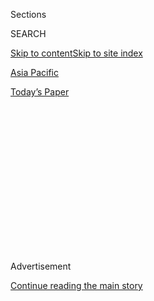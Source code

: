 <div id="app">

<div>

<div>

<div>

<div class="NYTAppHideMasthead css-1q2w90k e1suatyy0">

<div class="section css-ui9rw0 e1suatyy2">

<div class="css-eph4ug er09x8g0">

<div class="css-6n7j50">

</div>

<span class="css-1dv1kvn">Sections</span>

<div class="css-10488qs">

<span class="css-1dv1kvn">SEARCH</span>

</div>

[Skip to content](#site-content)[Skip to site index](#site-index)

</div>

<div id="masthead-section-label" class="css-1wr3we4 eaxe0e00">

[Asia
Pacific](https://www.nytimes3xbfgragh.onion/section/world/asia)

</div>

<div class="css-10698na e1huz5gh0">

</div>

</div>

<div id="masthead-bar-one" class="section hasLinks css-15hmgas e1csuq9d3">

<div class="css-uqyvli e1csuq9d0">

</div>

<div class="css-1uqjmks e1csuq9d1">

</div>

<div class="css-9e9ivx">

[](https://myaccount.nytimes3xbfgragh.onion/auth/login?response_type=cookie&client_id=vi)

</div>

<div class="css-1bvtpon e1csuq9d2">

[Today’s
Paper](https://www.nytimes3xbfgragh.onion/section/todayspaper)

</div>

</div>

</div>

</div>

<div data-aria-hidden="false">

<div id="site-content" data-role="main">

<div>

<div class="css-1aor85t" style="opacity:0.000000001;z-index:-1;visibility:hidden">

<div class="css-1hqnpie">

<div class="css-epjblv">

<span class="css-17xtcya">[Asia
Pacific](/section/world/asia)</span><span class="css-x15j1o">|</span><span class="css-fwqvlz">In
Hail of Bullets and Fire, North Korea Killed Official Who Wanted
Reform</span>

</div>

<div class="css-k008qs">

<div class="css-1iwv8en">

<span class="css-18z7m18"></span>

<div>

</div>

</div>

<span class="css-1n6z4y">https://nyti.ms/22bHK5Z</span>

<div class="css-1705lsu">

<div class="css-4xjgmj">

<div class="css-4skfbu" data-role="toolbar" data-aria-label="Social Media Share buttons, Save button, and Comments Panel with current comment count" data-testid="share-tools">

  - 
  - 
  - 
  - 
    
    <div class="css-6n7j50">
    
    </div>

  - 

</div>

</div>

</div>

</div>

</div>

</div>

<div class="css-13pd83m">

</div>

<div id="top-wrapper" class="css-1sy8kpn">

<div id="top-slug" class="css-l9onyx">

Advertisement

</div>

[Continue reading the main
story](#after-top)

<div class="ad top-wrapper" style="text-align:center;height:100%;display:block;min-height:250px">

<div id="top" class="place-ad" data-position="top" data-size-key="top">

</div>

</div>

<div id="after-top">

</div>

</div>

<div id="sponsor-wrapper" class="css-1hyfx7x">

<div id="sponsor-slug" class="css-19vbshk">

Supported by

</div>

[Continue reading the main
story](#after-sponsor)

<div id="sponsor" class="ad sponsor-wrapper" style="text-align:center;height:100%;display:block">

</div>

<div id="after-sponsor">

</div>

</div>

<div class="css-1vkm6nb ehdk2mb0">

# In Hail of Bullets and Fire, North Korea Killed Official Who Wanted Reform

</div>

<div class="css-79elbk" data-testid="photoviewer-wrapper">

<div class="css-z3e15g" data-testid="photoviewer-wrapper-hidden">

</div>

<div class="css-1a48zt4 ehw59r15" data-testid="photoviewer-children">

![<span class="css-16f3y1r e13ogyst0" data-aria-hidden="true">The North
Korean leader, Kim Jong-un, right, and his uncle Jang Song-thaek, who
was widely considered the second most powerful figure in the country, at
a military parade in Pyongyang in February 2012. Mr. Jang was convicted
of treason and executed the next
year.</span><span class="css-cnj6d5 e1z0qqy90" itemprop="copyrightHolder"><span class="css-1ly73wi e1tej78p0">Credit...</span><span><span>Kyodo,
via
Reuters</span></span></span>](https://static01.graylady3jvrrxbe.onion/images/2016/03/08/world/uncle-web1/uncle-web1-articleLarge.jpg?quality=75&auto=webp&disable=upscale)

</div>

</div>

<div class="css-xt80pu e12qa4dv0">

<div class="css-18e8msd">

<div class="css-vp77d3 epjyd6m0">

<div class="css-1baulvz">

By [<span class="css-1baulvz last-byline" itemprop="name">Choe
Sang-Hun</span>](http://www.nytimes3xbfgragh.onion/by/choe-sang-hun)

</div>

</div>

  - March 12,
    2016

  - 
    
    <div class="css-4xjgmj">
    
    <div class="css-d8bdto" data-role="toolbar" data-aria-label="Social Media Share buttons, Save button, and Comments Panel with current comment count" data-testid="share-tools">
    
      - 
      - 
      - 
      - 
        
        <div class="css-6n7j50">
        
        </div>
    
      - 
    
    </div>
    
    </div>

</div>

</div>

<div class="section meteredContent css-1r7ky0e" name="articleBody" itemprop="articleBody">

<div class="css-1fanzo5 StoryBodyCompanionColumn">

<div class="css-53u6y8">

SEOUL, South Korea — In late 2013, Jang Song-thaek, an uncle of [Kim
Jong-un](http://topics.nytimes3xbfgragh.onion/top/reference/timestopics/people/k/kim_jongun/index.html?inline=nyt-per "More articles about Kim Jong-un."),
the North Korean leader, was taken to the Gang Gun Military Academy in a
Pyongyang suburb.

Hundreds of officials were gathered there to witness the execution of
Mr. Jang’s two trusted deputies in the administrative department of the
ruling Workers’ Party.

The two men, Ri Ryong-ha and Jang Su-gil, were torn apart by
antiaircraft machine guns, according to South Korea’s National
Intelligence Service. The executioners then incinerated their bodies
with flamethrowers.

Jang Song-thaek, widely considered the second-most powerful figure in
the North, fainted during the ordeal, according to a new book published
in South Korea that offers a rare glimpse into the secretive Pyongyang
regime.

</div>

</div>

<div class="css-1fanzo5 StoryBodyCompanionColumn">

<div class="css-53u6y8">

“Son-in-Law of a Theocracy,” by Ra Jong-yil, a former deputy director of
the National Intelligence Service, is a rich biography of Mr. Jang, the
most prominent victim of the purges his young nephew has conducted since
assuming power in 2011.

Mr. Jang was convicted of treason in 2013. He was
[executed](http://www.nytimes3xbfgragh.onion/2013/12/13/world/asia/north-korea-says-uncle-of-executed.html?_r=0 "New York Times article")
at the same place and in the same way as his deputies, the South Korean
intelligence agency said.

The book asserts that although he was a fixture of the North Korean
political elite for decades, he dreamed of reforming his country. “With
his execution, [North
Korea](http://topics.nytimes3xbfgragh.onion/top/news/international/countriesandterritories/northkorea/index.html?inline=nyt-geo "More news and information about North Korea.")
lost virtually the only person there who could have helped the country
introduce reform and openness,” Mr. Ra said during a recent interview.

Mr. Ra, who is also a professor of political science and a former South
Korean ambassador to Japan and Britain, mined existing publications but
also interviewed sources in South Korea, Japan and China, including
high-ranking defectors from the North who spoke on the condition of
anonymity.

</div>

</div>

<div class="css-1fanzo5 StoryBodyCompanionColumn">

<div class="css-53u6y8">

Mr. Jang met one of the daughters of North Korea’s founder, Kim Il-sung,
while both attended Kim Il-sung University in the mid-1960s. The
daughter, Kim Kyong-hee, developed a crush on Mr. Jang, who was tall and
humorous — and sang and played the accordion.

</div>

</div>

<div class="css-79elbk" data-testid="photoviewer-wrapper">

<div class="css-z3e15g" data-testid="photoviewer-wrapper-hidden">

</div>

<div class="css-1a48zt4 ehw59r15" data-testid="photoviewer-children">

![<span class="css-16f3y1r e13ogyst0" data-aria-hidden="true">Mr. Jang
being escorted in court on Dec. 12, 2013, before he was
executed.</span><span class="css-cnj6d5 e1z0qqy90" itemprop="copyrightHolder"><span class="css-1ly73wi e1tej78p0">Credit...</span><span>Yonhap
News Agency, via Agence France-Presse — Getty
Images</span></span>](https://static01.graylady3jvrrxbe.onion/images/2016/03/08/world/uncle-web2/uncle-web2-articleLarge.jpg?quality=75&auto=webp&disable=upscale)

</div>

</div>

<div class="css-1fanzo5 StoryBodyCompanionColumn">

<div class="css-53u6y8">

Her father transferred the young man to a provincial college to keep the
two apart. But Ms. Kim hopped in her Soviet Volga sedan to see Mr. Jang
each weekend.

Once they married in 1972, Mr. Jang’s career took off under the
patronage of Kim Jong-il, his brother-in-law and the designated
successor of the regime.

In his memoir, a Japanese sushi chef for Kim Jong-il from 1988 to 2001
who goes by the alias [Kenji
Fujimoto](http://www.nytimes3xbfgragh.onion/2012/08/25/world/asia/kim-family-chefs-redemption-suggests-a-softening-north-korea.html "New York Times article")
remembered Mr. Jang as a fun-loving prankster who was a regular at
banquets that could last until morning or even stretch a few days. A key
feature of the events was a “pleasure squad” of young, attractive women
who would dance the cancan, sing American country songs or perform a
striptease, according to the book and accounts by defectors.

Mr. Jang also mobilized North Korean diplomats abroad to import Danish
dairy products, Black Sea caviar, French cognac and Japanese electronics
— gifts Mr. Kim handed out during his parties to keep his elites loyal.

But North Korean diplomats who have defected to South Korea also said
that during his frequent trips overseas to shop for Mr. Kim, Mr. Jang
would drink heavily and speak dejectedly about people dying of hunger
back home.

Few benefited more than Mr. Jang from the regime he loyally served. But
he was never fully embraced by the Kim family because he was not blood
kin. This “liminal existence” enabled him to see the absurdities of the
regime more clearly than any other figure within it, Mr. Ra wrote.

</div>

</div>

<div class="css-1fanzo5 StoryBodyCompanionColumn">

<div class="css-53u6y8">

Mr. Ra said Hwang Jang-yop, a North Korean party secretary who defected
to Seoul in 1997 and lived here until his death in 2010, shared a
conversation he once had with Mr. Jang. When told that the North’s
economy was cratering, Mr. Jang responded sarcastically: “How can an
economy already at the bottom go further down?”

Mr. Jang’s frequent partying with the “pleasure squad” strained his
marriage. Senior defectors from the North said it was an open secret
among the Pyongyang elite that the couple both had extramarital affairs.

Their only child, Jang Kum-song, killed herself in Paris in 2006. She
overdosed on sleeping pills after the Pyongyang government caught wind
of her dating a Frenchman and summoned her home.

Still, the marriage endured. When Kim Jong-il banished Mr. Jang three
times for overstepping his authority, his wife intervened on his behalf.

After Mr. Kim suffered a stroke in 2008 and [died in
2011](http://www.nytimes3xbfgragh.onion/2011/12/19/world/asia/Kim-Jong-il-Dictator-Who-Turned-North-Korea-Into-a-Nuclear-State-Dies.html?pagewanted=all "New York Times obituary "),
Mr. Jang helped his young nephew, Kim Jong-un, establish himself as
successor. At the same time, he vastly expanded his own influence — and
ambition.

He wrested the lucrative right of exporting coal to China from the
military and gave it to his administrative department. He purged his
rivals, including [Ri
Yong-ho](http://www.nytimes3xbfgragh.onion/2012/07/16/world/asia/north-korea-removes-army-chief.html),
the chief of the military’s general staff, and U Dong-chuk, a deputy
director at the Ministry of State Security, the North’s secret police.

</div>

</div>

<div class="css-1fanzo5 StoryBodyCompanionColumn">

<div class="css-53u6y8">

Mr. Jang’s campaign for more influence was apparently aimed at pushing
for the kind of economic overhaul that China has introduced, Mr. Ra
wrote. But he underestimated how unpalatable the idea was to Kim
Jong-un, whose totalitarian rule would be undermined by such reform.

Mr. Ra said it was impossible to establish the exact sequence of events
that led to Mr. Jang’s downfall. But it was clear his hubris played a
role. At the height of his power, photographs in the North Korean media
showed Mr. Jang leaning on an armrest, looking almost bored, while his
nephew spoke.

Announcing his execution, North Korea said Mr. Jang, “human scum worse
than a dog,” had betrayed the Kim family by plotting to overthrow the
younger Mr. Kim, using economic collapse as a pretext, and to rule the
country himself as premier and “reformer.”

He was accused of planting his followers in key posts and profiteering
from minerals exports. His indictment pointedly noted that Mr. Jang had
stood up and clapped only “halfheartedly” when Mr. Kim was being upheld
as supreme leader.

In 2013, Mr. Kim, after hearing complaints about Mr. Jang’s expansion of
power, ordered his department to relinquish the management of a fishing
farm and a condensed milk factory. But officials loyal to their “Comrade
No. 1,” Mr. Jang, blocked those who arrived to carry out Mr. Kim’s
orders from entering their premises.

It was probably the last straw for Mr. Kim, still unsure about himself
and extremely sensitive about any challenge to his supposedly monolithic
leadership. Meanwhile, Mr. Jang’s enemies in the secret police were
eager to go after him.

“There was no indication that he had a lawyer or was allowed to speak
for himself during his trial,” Mr. Ra said. “It was not a trial but a
murder.”

</div>

</div>

<div class="css-1fanzo5 StoryBodyCompanionColumn">

<div class="css-53u6y8">

Mr. Jang’s name has been expurgated from all official records in the
North. Hundreds of his associates were purged. His wife is alive but
sickly, according to the South Korean intelligence agency.

But some people in Pyongyang still remember his role in the tall
apartment buildings, water parks and other showpiece projects he once
zealously promoted to glorify his nephew’s nascent leadership.

</div>

</div>

</div>

<div>

</div>

<div>

</div>

<div>

</div>

<div>

<div id="bottom-wrapper" class="css-1ede5it">

<div id="bottom-slug" class="css-l9onyx">

Advertisement

</div>

[Continue reading the main
story](#after-bottom)

<div id="bottom" class="ad bottom-wrapper" style="text-align:center;height:100%;display:block;min-height:90px">

</div>

<div id="after-bottom">

</div>

</div>

</div>

</div>

</div>

## Site Index

<div>

</div>

## Site Information Navigation

  - [© <span>2020</span> <span>The New York Times
    Company</span>](https://help.nytimes3xbfgragh.onion/hc/en-us/articles/115014792127-Copyright-notice)

<!-- end list -->

  - [NYTCo](https://www.nytco.com/)
  - [Contact
    Us](https://help.nytimes3xbfgragh.onion/hc/en-us/articles/115015385887-Contact-Us)
  - [Work with us](https://www.nytco.com/careers/)
  - [Advertise](https://nytmediakit.com/)
  - [T Brand Studio](http://www.tbrandstudio.com/)
  - [Your Ad
    Choices](https://www.nytimes3xbfgragh.onion/privacy/cookie-policy#how-do-i-manage-trackers)
  - [Privacy](https://www.nytimes3xbfgragh.onion/privacy)
  - [Terms of
    Service](https://help.nytimes3xbfgragh.onion/hc/en-us/articles/115014893428-Terms-of-service)
  - [Terms of
    Sale](https://help.nytimes3xbfgragh.onion/hc/en-us/articles/115014893968-Terms-of-sale)
  - [Site
    Map](https://spiderbites.nytimes3xbfgragh.onion)
  - [Help](https://help.nytimes3xbfgragh.onion/hc/en-us)
  - [Subscriptions](https://www.nytimes3xbfgragh.onion/subscription?campaignId=37WXW)

</div>

</div>

</div>

</div>
